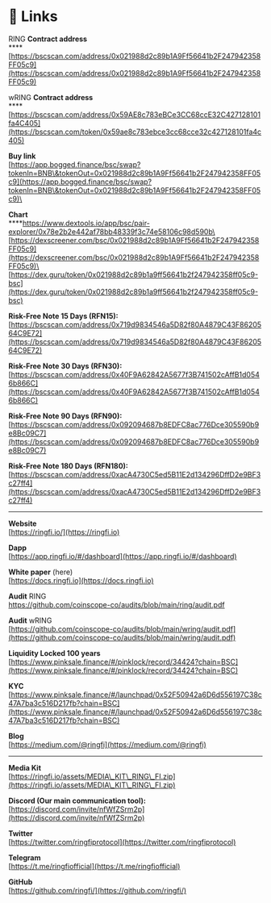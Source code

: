 # 🔗 Links

RING **Contract address**\
****[https://bscscan.com/address/0x021988d2c89b1A9Ff56641b2F247942358FF05c9](https://bscscan.com/address/0x021988d2c89b1A9Ff56641b2F247942358FF05c9)

wRING **Contract address**\
****[https://bscscan.com/address/0x59AE8c783eBCe3CC68ccE32C427128101fa4C405](https://bscscan.com/token/0x59ae8c783ebce3cc68cce32c427128101fa4c405)

**Buy link**\
[https://app.bogged.finance/bsc/swap?tokenIn=BNB\&tokenOut=0x021988d2c89b1A9Ff56641b2F247942358FF05c9](https://app.bogged.finance/bsc/swap?tokenIn=BNB\&tokenOut=0x021988d2c89b1A9Ff56641b2F247942358FF05c9)\


**Chart**\
****[https://www.dextools.io/app/bsc/pair-explorer/0x78e2b2e442af78bb48339f3c74e58106c98d590b\
](https://www.dextools.io/app/bsc/pair-explorer/0x78e2b2e442af78bb48339f3c74e58106c98d590b)\
[https://dexscreener.com/bsc/0x021988d2c89b1A9Ff56641b2F247942358FF05c9](https://dexscreener.com/bsc/0x021988d2c89b1A9Ff56641b2F247942358FF05c9)\
\
[https://dex.guru/token/0x021988d2c89b1a9ff56641b2f247942358ff05c9-bsc](https://dex.guru/token/0x021988d2c89b1a9ff56641b2f247942358ff05c9-bsc)



**Risk-Free Note 15 Days (RFN15):**                        \
[https://bscscan.com/address/0x719d9834546a5D82f80A4879C43F8620564C9E72](https://bscscan.com/address/0x719d9834546a5D82f80A4879C43F8620564C9E72)

**Risk-Free Note 30 Days (RFN30):**                        \
[https://bscscan.com/address/0x40F9A62842A5677f3B741502cAffB1d0546b866C](https://bscscan.com/address/0x40F9A62842A5677f3B741502cAffB1d0546b866C)

**Risk-Free Note 90 Days (RFN90):**                        [\
](https://bscscan.com/address/0x092094687b8EDFC8ac776Dce305590b9e8Bc09C7)[https://bscscan.com/address/0x092094687b8EDFC8ac776Dce305590b9e8Bc09C7](https://bscscan.com/address/0x092094687b8EDFC8ac776Dce305590b9e8Bc09C7)

**Risk-Free Note 180 Days (RFN180):**                                                                                                                                                                                [https://bscscan.com/address/0xacA4730C5ed5B11E2d134296DffD2e9BF3c27ff4](https://bscscan.com/address/0xacA4730C5ed5B11E2d134296DffD2e9BF3c27ff4)

***

**Website** \
[https://ringfi.io/](https://ringfi.io)

**Dapp** \
[https://app.ringfi.io/#/dashboard](https://app.ringfi.io/#/dashboard)



**White paper** (here)\
[https://docs.ringfi.io](https://docs.ringfi.io)

**Audit** RING\
[https://github.com/coinscope-co/audits/blob/main/ring/audit.pdf ](https://github.com/coinscope-co/audits/blob/main/ring/audit.pdf)            &#x20;

**Audit** wRING\
[https://github.com/coinscope-co/audits/blob/main/wring/audit.pdf](https://github.com/coinscope-co/audits/blob/main/wring/audit.pdf)                                                          &#x20;

**Liquidity Locked 100 years**                                                     [https://www.pinksale.finance/#/pinklock/record/34424?chain=BSC](https://www.pinksale.finance/#/pinklock/record/34424?chain=BSC)

**KYC**                                                                                                                                                                                                        [https://www.pinksale.finance/#/launchpad/0x52F50942a6D6d556197C38c47A7ba3c516D217fb?chain=BSC](https://www.pinksale.finance/#/launchpad/0x52F50942a6D6d556197C38c47A7ba3c516D217fb?chain=BSC)

**Blog** \
[https://medium.com/@ringfi](https://medium.com/@ringfi)

***

**Media Kit** \
[https://ringfi.io/assets/MEDIA\_KIT\_RING\_FI.zip](https://ringfi.io/assets/MEDIA\_KIT\_RING\_FI.zip)



**Discord (Our main communication tool):**\
[https://discord.com/invite/nfWfZSrm2p](https://discord.com/invite/nfWfZSrm2p)

**Twitter**\
[https://twitter.com/ringfiprotocol](https://twitter.com/ringfiprotocol)

**Telegram**\
[https://t.me/ringfiofficial](https://t.me/ringfiofficial)

**GitHub**\
[https://github.com/ringfi/](https://github.com/ringfi/)
